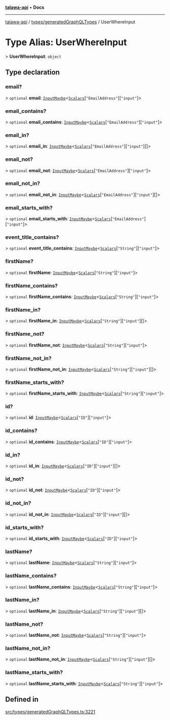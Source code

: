 [**talawa-api**](../../../README.md) • **Docs**

***

[talawa-api](../../../modules.md) / [types/generatedGraphQLTypes](../README.md) / UserWhereInput

# Type Alias: UserWhereInput

\> **UserWhereInput**: `object`

## Type declaration

### email?

\> `optional` **email**: [`InputMaybe`](InputMaybe.md)\<[`Scalars`](Scalars.md)\[`"EmailAddress"`\]\[`"input"`\]\>

### email\_contains?

\> `optional` **email\_contains**: [`InputMaybe`](InputMaybe.md)\<[`Scalars`](Scalars.md)\[`"EmailAddress"`\]\[`"input"`\]\>

### email\_in?

\> `optional` **email\_in**: [`InputMaybe`](InputMaybe.md)\<[`Scalars`](Scalars.md)\[`"EmailAddress"`\]\[`"input"`\][]\>

### email\_not?

\> `optional` **email\_not**: [`InputMaybe`](InputMaybe.md)\<[`Scalars`](Scalars.md)\[`"EmailAddress"`\]\[`"input"`\]\>

### email\_not\_in?

\> `optional` **email\_not\_in**: [`InputMaybe`](InputMaybe.md)\<[`Scalars`](Scalars.md)\[`"EmailAddress"`\]\[`"input"`\][]\>

### email\_starts\_with?

\> `optional` **email\_starts\_with**: [`InputMaybe`](InputMaybe.md)\<[`Scalars`](Scalars.md)\[`"EmailAddress"`\]\[`"input"`\]\>

### event\_title\_contains?

\> `optional` **event\_title\_contains**: [`InputMaybe`](InputMaybe.md)\<[`Scalars`](Scalars.md)\[`"String"`\]\[`"input"`\]\>

### firstName?

\> `optional` **firstName**: [`InputMaybe`](InputMaybe.md)\<[`Scalars`](Scalars.md)\[`"String"`\]\[`"input"`\]\>

### firstName\_contains?

\> `optional` **firstName\_contains**: [`InputMaybe`](InputMaybe.md)\<[`Scalars`](Scalars.md)\[`"String"`\]\[`"input"`\]\>

### firstName\_in?

\> `optional` **firstName\_in**: [`InputMaybe`](InputMaybe.md)\<[`Scalars`](Scalars.md)\[`"String"`\]\[`"input"`\][]\>

### firstName\_not?

\> `optional` **firstName\_not**: [`InputMaybe`](InputMaybe.md)\<[`Scalars`](Scalars.md)\[`"String"`\]\[`"input"`\]\>

### firstName\_not\_in?

\> `optional` **firstName\_not\_in**: [`InputMaybe`](InputMaybe.md)\<[`Scalars`](Scalars.md)\[`"String"`\]\[`"input"`\][]\>

### firstName\_starts\_with?

\> `optional` **firstName\_starts\_with**: [`InputMaybe`](InputMaybe.md)\<[`Scalars`](Scalars.md)\[`"String"`\]\[`"input"`\]\>

### id?

\> `optional` **id**: [`InputMaybe`](InputMaybe.md)\<[`Scalars`](Scalars.md)\[`"ID"`\]\[`"input"`\]\>

### id\_contains?

\> `optional` **id\_contains**: [`InputMaybe`](InputMaybe.md)\<[`Scalars`](Scalars.md)\[`"ID"`\]\[`"input"`\]\>

### id\_in?

\> `optional` **id\_in**: [`InputMaybe`](InputMaybe.md)\<[`Scalars`](Scalars.md)\[`"ID"`\]\[`"input"`\][]\>

### id\_not?

\> `optional` **id\_not**: [`InputMaybe`](InputMaybe.md)\<[`Scalars`](Scalars.md)\[`"ID"`\]\[`"input"`\]\>

### id\_not\_in?

\> `optional` **id\_not\_in**: [`InputMaybe`](InputMaybe.md)\<[`Scalars`](Scalars.md)\[`"ID"`\]\[`"input"`\][]\>

### id\_starts\_with?

\> `optional` **id\_starts\_with**: [`InputMaybe`](InputMaybe.md)\<[`Scalars`](Scalars.md)\[`"ID"`\]\[`"input"`\]\>

### lastName?

\> `optional` **lastName**: [`InputMaybe`](InputMaybe.md)\<[`Scalars`](Scalars.md)\[`"String"`\]\[`"input"`\]\>

### lastName\_contains?

\> `optional` **lastName\_contains**: [`InputMaybe`](InputMaybe.md)\<[`Scalars`](Scalars.md)\[`"String"`\]\[`"input"`\]\>

### lastName\_in?

\> `optional` **lastName\_in**: [`InputMaybe`](InputMaybe.md)\<[`Scalars`](Scalars.md)\[`"String"`\]\[`"input"`\][]\>

### lastName\_not?

\> `optional` **lastName\_not**: [`InputMaybe`](InputMaybe.md)\<[`Scalars`](Scalars.md)\[`"String"`\]\[`"input"`\]\>

### lastName\_not\_in?

\> `optional` **lastName\_not\_in**: [`InputMaybe`](InputMaybe.md)\<[`Scalars`](Scalars.md)\[`"String"`\]\[`"input"`\][]\>

### lastName\_starts\_with?

\> `optional` **lastName\_starts\_with**: [`InputMaybe`](InputMaybe.md)\<[`Scalars`](Scalars.md)\[`"String"`\]\[`"input"`\]\>

## Defined in

[src/types/generatedGraphQLTypes.ts:3221](https://github.com/PalisadoesFoundation/talawa-api/blob/a6e7ac91b581c9109559657faf0f934f3eb41fe7/src/types/generatedGraphQLTypes.ts#L3221)

